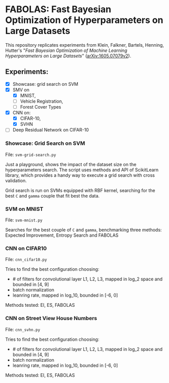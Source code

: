 # FABOLAS: Fast Bayesian Optimization of Hyperparameters on Large Datasets

This repository replicates experiments from Klein, Falkner, Bartels, Henning, Hutter's "*Fast Bayesian Optimization of Machine Learning Hyperparameters on Large Datasets*" ([arXiv:1605.07079v2](https://arxiv.org/abs/1605.07079)).

## Experiments:
- [X] Showcase: grid search on SVM
- [X] SMV on 
  - [X] MNIST, 
  - [ ] Vehicle Registration,
  - [ ] Forest Cover Types 
- [X] CNN on:
  - [X] CIFAR-10,
  - [X] SVHN
- [ ] Deep Residual Network on CIFAR-10

### Showcase: Grid Search on SVM
File: ``svm-grid-search.py``

Just a playground, shows the impact of the dataset size on the hyperparameters search.
The script uses methods and API of ScikitLearn library, which provides a handy way to execute a grid search with cross validation.

Grid search is run on SVMs equipped with RBF kernel, searching for the best `C` and `gamma` couple that fit best the data.

### SVM on MNIST
File: ``svm-mnist.py``

Searches for the best couple of `C` and `gamma`, benchmarking three methods: Expected Improvement, Entropy Search and FABOLAS


### CNN on CIFAR10
File: ``cnn_cifar10.py``

Tries to find the best configuration choosing:
 - \# of filters for convolutional layer L1, L2, L3, mapped in log_2 space and bounded in [4, 9]
 - batch normalization
 - leanring rate, mapped in log_10, bounded in [-6, 0]
 
Methods tested: EI, ES, FABOLAS
 
 ### CNN on Street View House Numbers
File: ``cnn_svhn.py``

Tries to find the best configuration choosing:
 - \# of filters for convolutional layer L1, L2, L3, mapped in log_2 space and bounded in [4, 9]
 - batch normalization
 - leanring rate, mapped in log_10, bounded in [-6, 0]
 
 Methods tested: EI, ES, FABOLAS
